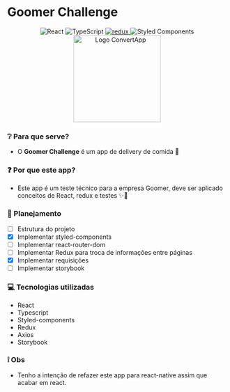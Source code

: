 # Goomer Challenge
<p align="center">
  <img alt="React" src="https://img.shields.io/badge/-React-45b8d8?style=flat-square&logo=react&logoColor=white" />
  <img alt="TypeScript" src="https://img.shields.io/badge/-TypeScript-007ACC?style=flat-square&logo=typescript&logoColor=white" />
  <a href="https://github.com/pedro-candido/redux-counter">
    <img alt="redux" src="https://img.shields.io/badge/-Redux-764ABC?style=flat-square&logo=redux&logoColor=white" />
  </a>
  <img alt="Styled Components" src="https://img.shields.io/badge/-Styled_Components-db7092?style=flat-square&logo=styled-components&logoColor=white" />
  <img src="https://i.imgur.com/PEOn46y.png" alt="Logo ConvertApp" width="200"/>
</p>

### ❔ Para que serve?
- O **Goomer Challenge** é um app de delivery de comida 🍕

### ❓ Por que este app?
- Este app é um teste técnico para a empresa Goomer, deve ser aplicado conceitos de React, redux e testes ✨🚀

### 📖 Planejamento
  - [ ] Estrutura do projeto 
  - [x] Implementar styled-components
  - [ ] Implementar react-router-dom
  - [ ] Implementar Redux para troca de informações entre páginas
  - [x] Implementar requisições
  - [ ] Implementar storybook

### 💻 Tecnologias utilizadas
- React
- Typescript
- Styled-components
- Redux
- Axios
- Storybook

### ❕ Obs
- Tenho a intenção de refazer este app para react-native assim que acabar em react.

